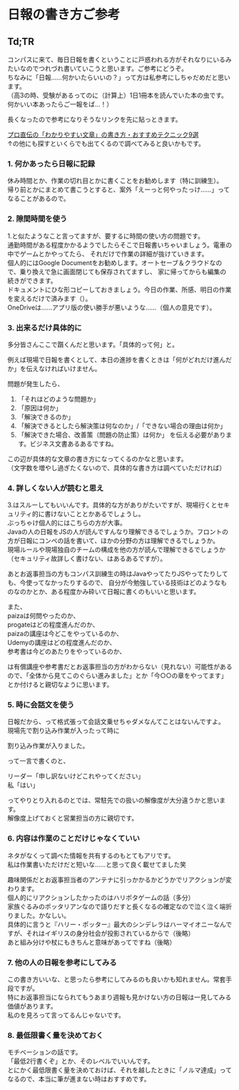 # 日報の書き方ご参考

## Td;TR

コンパスに来て、毎日日報を書くということに戸惑われる方がそれなりにいるみたいなのでつれづれ書いていこうと思います。ご参考にどうぞ。  
ちなみに「日報……何かいたらいいの？」って方は私参考にしちゃだめだと思います。  
（高3の時、受験があるってのに（計算上）1日1冊本を読んでいた本の虫です。何かいい本あったらご一報をば…！）  

長くなったので参考になりそうなリンクを先に貼っときます。  

[プロ直伝の「わかりやすい文章」の書き方・おすすめテクニック9選](https://liskul.com/writing-technic-104424)  
↑の他にも探すといくらでも出てくるので調べてみると良いかもです。  

### 1. 何かあったら日報に記録

休み時間とか、作業の切れ目とかに書くことをお勧めします（特に訓練生）。  
帰り前とかにまとめて書こうとすると、案外「えーっと何やったっけ……」ってなることがあるので。  

### 2. 隙間時間を使う

1.と似たようなこと言ってますが、要するに時間の使い方の問題です。  
通勤時間がある程度かかるようでしたらそこで日報書いちゃいましょう。電車の中でゲームとかやってたら、
それだけで作業の詳細が抜けていきます。  
個人的にはGoogle Documentをお勧めします。オートセーブ＆クラウドなので、乗り換えで急に画面閉じても保存されてますし、
家に帰ってからも編集の続きができます。  
ドキュメントにひな形コピーしておきましょう。今日の作業、所感、明日の作業を変えるだけで済みます（）。  
OneDriveは……アプリ版の使い勝手が悪いような……（個人の意見です）。  

### 3. 出来るだけ具体的に

多分皆さんここで躓くんだと思います。「具体的って何」と。  

例えば現場で日報を書くとして、本日の進捗を書くときは「何がどれだけ進んだか」を伝えなければいけません。  

問題が発生したら、  
1. 「それはどのような問題か」
2. 「原因は何か」
3. 「解決できるのか」
4. 「解決できるとしたら解決策は何なのか」/「できない場合の理由は何か」
5. 「解決できた場合、改善策（問題の防止策）は何か」
を伝える必要があります。ビジネス文書あるあるですね。  

この辺が具体的な文章の書き方になってくるのかなと思います。  
（文字数を増やし過ぎたくないので、具体的な書き方は調べていただければ）  

### 4. 詳しくない人が読むと思え

3.はスルーしてもいいんです。具体的な方がありがたいですが、現場行くとセキュリティ的に書けないこととかあるでしょうし。  
ぶっちゃけ個人的にはこちらの方が大事。  
Javaの人の日報をJSの人が読んですんなり理解できるでしょうか。フロントの方が日報にコンペの話を書いて、ほかの分野の方は理解できるでしょうか。  
現場ルールや現場独自のチームの構成を他の方が読んで理解できるでしょうか（セキュリティ故詳しく書けない、はあるあるですが）。

あとお返事担当の方もコンパス訓練生の時はJavaやってたりJSやってたりしても、今使ってなかったりするので、
自分が今勉強している技術はどのようなものなのかとか、ある程度かみ砕いて日報に書くのもいいと思います。  

また、  
paizaは何問やったのか、  
progateはどの程度進んだのか、  
paizaの講座は今どこをやっているのか、  
Udemyの講座はどの程度進んだのか、  
参考書は今どのあたりをやっているのか、  

は有償講座や参考書だとお返事担当の方がわからない（見れない）可能性があるので、「全体から見てこのぐらい進みました」とか「今○○の章をやってます」とか付けると親切なように思います。  

### 5. 時に会話文を使う

日報だから、って格式張って会話文乗せちゃダメなんてことはないんですよ。  
現場先で割り込み作業が入ったって時に  

割り込み作業が入りました。  

って一言で書くのと、  

リーダー「申し訳ないけどこれやってください」  
私「はい」  

ってやりとり入れるのとでは、常駐先での扱いの解像度が大分違うかと思います。  
解像度上げておくと営業担当の方に親切です。  

### 6. 内容は作業のことだけじゃなくていい

ネタがなくって調べた情報を共有するのもとてもアリです。  
私は作業書いただけだと短いな……と思って良く載せてました笑  

趣味関係だとお返事担当者のアンテナに引っかかるかどうかでリアクションが変わります。  
個人的にリアクションしたかったのはハリポタゲームの話（多分）  
家族ぐるみのポッタリアンなので語りだすと長くなるの確定なので泣く泣く端折りました。かなしい。  
具体的に言うと『ハリー・ポッター』最大のシンデレラはハーマイオニーなんですが、それはイギリスの身分社会が投影されているからで（後略）  
あと組み分けや杖にもきちんと意味があってですね（後略）  

### 7. 他の人の日報を参考にしてみる

この書き方いいな、と思ったら参考にしてみるのも良いかも知れません。常套手段ですが。  
特にお返事担当になられてもうあまり週報も見かけない方の日報は一見してみる価値があります。  
私のを見ろって言ってるんじゃないです。  

### 8. 最低限書く量を決めておく

モチベーションの話です。  
「最低2行書くぞ」とか、そのレベルでいいんです。  
とにかく最低限書く量を決めておけば、それを越したときに「ノルマ達成」ってなるので、本当に筆が進まない時はおすすめです。  

